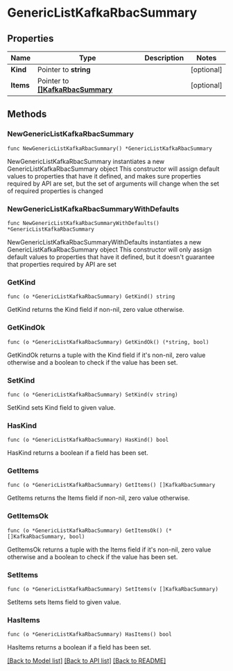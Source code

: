 # GenericListKafkaRbacSummary

## Properties

Name | Type | Description | Notes
------------ | ------------- | ------------- | -------------
**Kind** | Pointer to **string** |  | [optional] 
**Items** | Pointer to [**[]KafkaRbacSummary**](KafkaRbacSummary.md) |  | [optional] 

## Methods

### NewGenericListKafkaRbacSummary

`func NewGenericListKafkaRbacSummary() *GenericListKafkaRbacSummary`

NewGenericListKafkaRbacSummary instantiates a new GenericListKafkaRbacSummary object
This constructor will assign default values to properties that have it defined,
and makes sure properties required by API are set, but the set of arguments
will change when the set of required properties is changed

### NewGenericListKafkaRbacSummaryWithDefaults

`func NewGenericListKafkaRbacSummaryWithDefaults() *GenericListKafkaRbacSummary`

NewGenericListKafkaRbacSummaryWithDefaults instantiates a new GenericListKafkaRbacSummary object
This constructor will only assign default values to properties that have it defined,
but it doesn't guarantee that properties required by API are set

### GetKind

`func (o *GenericListKafkaRbacSummary) GetKind() string`

GetKind returns the Kind field if non-nil, zero value otherwise.

### GetKindOk

`func (o *GenericListKafkaRbacSummary) GetKindOk() (*string, bool)`

GetKindOk returns a tuple with the Kind field if it's non-nil, zero value otherwise
and a boolean to check if the value has been set.

### SetKind

`func (o *GenericListKafkaRbacSummary) SetKind(v string)`

SetKind sets Kind field to given value.

### HasKind

`func (o *GenericListKafkaRbacSummary) HasKind() bool`

HasKind returns a boolean if a field has been set.

### GetItems

`func (o *GenericListKafkaRbacSummary) GetItems() []KafkaRbacSummary`

GetItems returns the Items field if non-nil, zero value otherwise.

### GetItemsOk

`func (o *GenericListKafkaRbacSummary) GetItemsOk() (*[]KafkaRbacSummary, bool)`

GetItemsOk returns a tuple with the Items field if it's non-nil, zero value otherwise
and a boolean to check if the value has been set.

### SetItems

`func (o *GenericListKafkaRbacSummary) SetItems(v []KafkaRbacSummary)`

SetItems sets Items field to given value.

### HasItems

`func (o *GenericListKafkaRbacSummary) HasItems() bool`

HasItems returns a boolean if a field has been set.


[[Back to Model list]](../README.md#documentation-for-models) [[Back to API list]](../README.md#documentation-for-api-endpoints) [[Back to README]](../README.md)



